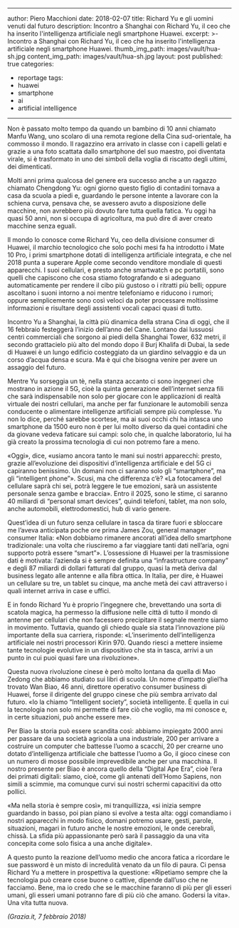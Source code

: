 
---
author: Piero Macchioni
date: 2018-02-07
title: Richard Yu e gli uomini venuti dal futuro
description: Incontro a Shanghai con Richard Yu, il ceo che ha inserito l'intelligenza artificiale negli smartphone Huawei.
excerpt: >-
  Incontro a Shanghai con Richard Yu, il ceo che ha inserito l'intelligenza artificiale negli smartphone Huawei.
thumb_img_path: images/vault/hua-sh.jpg
content_img_path: images/vault/hua-sh.jpg
layout: post
published: true
categories:
- reportage
tags:
- huawei
- smartphone
- ai
- artificial intelligence
---


Non è passato molto tempo da quando un bambino di 10 anni chiamato Manfu Wang, uno scolaro di una remota regione della Cina sud-orientale, ha commosso il mondo. Il ragazzino era arrivato in classe con i capelli gelati e grazie a una foto scattata dallo smartphone del suo maestro, poi diventata virale, si è trasformato in uno dei simboli della voglia di riscatto degli ultimi, dei dimenticati. 

Molti anni prima qualcosa del genere era successo anche a un ragazzo chiamato Chengdong Yu: ogni giorno questo figlio di contadini tornava a casa da scuola a piedi e, guardando le persone intente a lavorare con la schiena curva, pensava che, se avessero avuto a disposizione delle macchine, non avrebbero più dovuto fare tutta quella fatica. Yu oggi ha quasi 50 anni, non si occupa di agricoltura, ma può dire di aver creato macchine senza eguali. 

Il mondo lo conosce come Richard Yu, ceo della divisione consumer di Huawei, il marchio tecnologico che solo pochi mesi fa ha introdotto i Mate 10 Pro, i primi smartphone dotati di intelligenza artificiale integrata, e che nel 2018 punta a superare Apple come secondo venditore mondiale di questi apparecchi. I suoi cellulari, e presto anche smartwatch e pc portatili, sono quelli che capiscono che cosa stiamo fotografando e si adeguano automaticamente per rendere il cibo più gustoso o i ritratti più belli; oppure ascoltano i suoni intorno a noi mentre telefoniamo e riducono i rumori; oppure semplicemente sono così veloci da poter processare moltissime informazioni e risultare degli assistenti vocali capaci quasi di tutto.   

Incontro Yu a Shanghai, la città più dinamica della strana Cina di oggi, che il 16 febbraio festeggerà l’inizio dell’anno del Cane. Lontano dai lussuosi centri commerciali che sorgono ai piedi della Shanghai Tower, 632 metri, il secondo grattacielo più alto del mondo dopo il Burj Khalifa di Dubai, la sede di Huawei è un lungo edificio costeggiato da un giardino selvaggio e da un corso d’acqua densa e scura. Ma è qui che bisogna venire per avere un assaggio del futuro. 

Mentre Yu sorseggia un tè, nella stanza accanto ci sono ingegneri che mostrano in azione il 5G, cioè la quinta generazione dell’internet senza fili che sarà indispensabile non solo per giocare con le applicazioni di realtà virtuale dei nostri cellulari, ma anche per far funzionare le automobili senza conducente o alimentare intelligenze artificiali sempre più complesse. Yu non lo dice, perché sarebbe scortese, ma ai suoi occhi chi ha intasca uno smartphone da 1500 euro non è per lui molto diverso da quei contadini che da giovane vedeva faticare sui campi: solo che, in qualche laboratorio, lui ha già creato la prossima tecnologia di cui non potremo fare a meno. 

«Oggi», dice, «usiamo ancora tanto le mani sui nostri apparecchi: presto, grazie all’evoluzione dei dispositivi d’intelligenza artificiale e del 5G ci capiranno benissimo. Un domani non ci saranno solo gli “smartphone”, ma gli “intelligent phone”». Scusi, ma che differenza c’è? «La fotocamera del cellulare saprà chi sei, potrà leggere le tue emozioni, sarà un assistente personale senza gambe e braccia». Entro il 2025, sono le stime, ci saranno 40 miliardi di “personal smart devices”, quindi telefoni, tablet, ma non solo, anche automobili, elettrodomestici, hub di vario genere. 

Quest’idea di un futuro senza cellulare in tasca da tirare fuori e sbloccare me l’aveva anticipata poche ore prima James Zou, general manager consumer Italia: «Non dobbiamo rimanere ancorati all’idea dello smartphone tradizionale: una volta che riusciremo a far viaggiare tanti dati nell’aria, ogni supporto potrà essere “smart”». L’ossessione di Huawei per la trasmissione dati è motivata: l’azienda si è sempre definita una “infrastructure company” e degli 87 miliardi di dollari fatturati dal gruppo, quasi la metà deriva dal business legato alle antenne e alla fibra ottica. In Italia, per dire, è Huawei un cellulare su tre, un tablet su cinque, ma anche metà dei cavi attraverso i quali internet arriva in case e uffici. 

E in fondo Richard Yu è proprio l’ingegnere che, brevettando una sorta di scatola magica, ha permesso la diffusione nelle città di tutto il mondo di antenne per cellulari che non facessero precipitare il segnale mentre siamo in movimento. Tuttavia, quando gli chiedo quale sia stata l’innovazione più importante della sua carriera, risponde: «L’inserimento dell’intelligenza artificiale nei nostri processori Kirin 970. Quando riesci a mettere insieme tante tecnologie evolutive in un dispositivo che sta in tasca, arrivi a un punto in cui puoi quasi fare una rivoluzione».

Questa nuova rivoluzione cinese è però molto lontana da quella di Mao Zedong che abbiamo studiato sui libri di scuola. Un nome d’impatto gliel’ha trovato Wan Biao, 46 anni, direttore operativo consumer business di Huawei, forse il dirigente del gruppo cinese che più sembra arrivato dal futuro. «Io la chiamo “Intelligent society”, società intelligente. È quella in cui la tecnologia non solo mi permette di fare ciò che voglio, ma mi conosce e, in certe situazioni, può anche essere me». 

Per Biao la storia può essere scandita così: abbiamo impiegato 2000 anni per passare da una società agricola a una industriale, 200 per arrivare a costruire un computer che battesse l’uomo a scacchi, 20 per crearne uno dotato d’intelligenza artificiale che battesse l’uomo a Go, il gioco cinese con un numero di mosse possibile imprevedibile anche per una macchina. Il nostro presente per Biao è ancora quello della “Digital Ape Era”, cioè l’era dei primati digitali: siamo, cioè, come gli antenati dell’Homo Sapiens, non simili a scimmie, ma comunque curvi sui nostri schermi capacitivi da otto pollici. 

«Ma nella storia è sempre così», mi tranquillizza, «si inizia sempre guardando in basso, poi pian piano si evolve a testa alta: oggi comandiamo i nostri apparecchi in modo fisico, domani potremo usare, gesti, parole, situazioni, magari in futuro anche le nostre emozioni, le onde cerebrali, chissà. La sfida più appassionante però sarà il passaggio da una vita concepita come solo fisica a una anche digitale».

A questo punto la reazione dell’uomo medio che ancora fatica a ricordare le sue password è un misto di incredulità venato da un filo di paura. Ci pensa Richard Yu a mettere in prospettiva la questione: «Ripetiamo sempre che la tecnologia può creare cose buone o cattive, dipende dall’uso che ne facciamo. Bene, ma io credo che se le macchine faranno di più per gli esseri umani, gli esseri umani potranno fare di più ciò che amano. Godersi la vita». Una vita tutta nuova.


<a class="fa fa-newspaper-o"></a><em> (Grazia.it, 7 febbraio 2018)</em></a>

